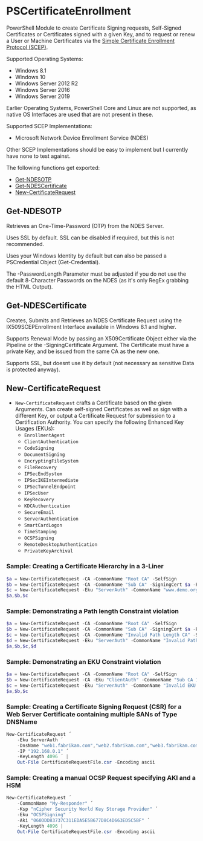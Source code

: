 # PSCertificateEnrollment

PowerShell Module to create Certificate Signing requests, Self-Signed Certificates or Certificates signed with a given Key, and to request or renew a User or Machine Certificates via the [Simple Certificate Enrollment Protocol (SCEP)](https://tools.ietf.org/html/draft-nourse-scep-23).

Supported Operating Systems:

* Windows 8.1
* Windows 10
* Windows Server 2012 R2
* Windows Server 2016
* Windows Server 2019

Earlier Operating Systems, PowerShell Core and Linux are not supported, as native OS Interfaces are used that are not present in these.

Supported SCEP Implementations:

* Microsoft Network Device Enrollment Service (NDES)

Other SCEP Implementations should be easy to implement but I currently have none to test against.

The following functions get exported:
* [Get-NDESOTP](docs/Get-NDESOTP.md)
* [Get-NDESCertificate](docs/Get-NDESCertificate.md)
* [New-CertificateRequest](docs/New-CertificateRequest.md)

## Get-NDESOTP
Retrieves an One-Time-Password (OTP) from the NDES Server.

Uses SSL by default. SSL can be disabled if required, but this is not recommended.

Uses your Windows Identity by default but can also be passed a PSCredential Object (Get-Credential).

The -PasswordLength Parameter must be adjusted if you do not use the default 8-Character Passwords on the NDES (as it's only RegEx grabbing the HTML Output).

## Get-NDESCertificate
Creates, Submits and Retrieves an NDES Certificate Request using the IX509SCEPEnrollment Interface available in Windows 8.1 and higher.

Supports Renewal Mode by passing an X509Certificate Object either via the Pipeline or the -SigningCertificate Argument. The Certificate must have a private Key, and be issued from the same CA as the new one.

Supports SSL, but doesnt use it by default (not necessary as sensitive Data is protected anyway).

## New-CertificateRequest

* `New-CertificateRequest` crafts a Certificate based on the given Arguments. Can create self-signed Certificates as well as sign with a different Key, or output a Certificate Request for submission to a Certification Authority. You can specify the following Enhanced Key Usages (EKUs):
  * `EnrollmentAgent`
  * `ClientAuthentication`
  * `CodeSigning`
  * `DocumentSigning`
  * `EncryptingFileSystem`
  * `FileRecovery`
  * `IPSecEndSystem`
  * `IPSecIKEIntermediate`
  * `IPSecTunnelEndpoint`
  * `IPSecUser`
  * `KeyRecovery`
  * `KDCAuthentication`
  * `SecureEmail`
  * `ServerAuthentication`
  * `SmartCardLogon`
  * `TimeStamping`
  * `OCSPSigning`
  * `RemoteDesktopAuthentication`
  * `PrivateKeyArchival`

### Sample: Creating a Certificate Hierarchy in a 3-Liner

```powershell
$a = New-CertificateRequest -CA -CommonName "Root CA" -SelfSign
$b = New-CertificateRequest -CA -CommonName "Sub CA" -SigningCert $a -PathLength 0
$c = New-CertificateRequest -Eku "ServerAuth" -CommonName "www.demo.org" -DnsName "www.demo.org" -SigningCert $b
$a,$b,$c
```

### Sample: Demonstrating a Path length Constraint violation

```powershell
$a = New-CertificateRequest -CA -CommonName "Root CA" -SelfSign
$b = New-CertificateRequest -CA -CommonName "Sub CA" -SigningCert $a -PathLength 0
$c = New-CertificateRequest -CA -CommonName "Invalid Path Length CA" -SigningCert $b
$d = New-CertificateRequest -Eku "ServerAuth" -CommonName "Invalid Path Length Certificate" -DnsName "www.demo.org" -SigningCert $c
$a,$b,$c,$d
```

### Sample: Demonstrating an EKU Constraint violation

```powershell
$a = New-CertificateRequest -CA -CommonName "Root CA" -SelfSign
$b = New-CertificateRequest -CA -Eku "ClientAuth" -CommonName "Sub CA 1" -SigningCert $a
$c = New-CertificateRequest -Eku "ServerAuth" -CommonName "Invalid EKU Certificate" -DnsName "www.demo.org" -SigningCert $b
$a,$b,$c
```

### Sample: Creating a Certificate Signing Request (CSR) for a Web Server Certificate containing multiple SANs of Type DNSName

```powershell
New-CertificateRequest ´
    -Eku ServerAuth ´
    -DnsName "web1.fabrikam.com","web2.fabrikam.com","web3.fabrikam.com" ´
    -IP "192.168.0.1" ´
    -KeyLength 4096 ´ |
    Out-File CertificateRequestFile.csr -Encoding ascii
```

### Sample: Creating a manual OCSP Request specifying AKI and a HSM

```powershell
New-CertificateRequest ´
    -CommonName "My-Responder" ´
    -Ksp "nCipher Security World Key Storage Provider" ´
    -Eku "OCSPSigning" ´
    -Aki "060DDD83737C311EDA5E5B677D8C4D663ED5C5BF" ´
    -KeyLength 4096 |
    Out-File CertificateRequestFile.csr -Encoding ascii
```